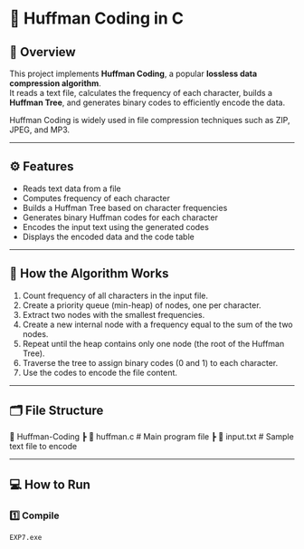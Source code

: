 # 🧮 Huffman Coding in C

## 📘 Overview
This project implements **Huffman Coding**, a popular **lossless data compression algorithm**.  
It reads a text file, calculates the frequency of each character, builds a **Huffman Tree**, and generates binary codes to efficiently encode the data.

Huffman Coding is widely used in file compression techniques such as ZIP, JPEG, and MP3.

---

## ⚙️ Features
- Reads text data from a file  
- Computes frequency of each character  
- Builds a Huffman Tree based on character frequencies  
- Generates binary Huffman codes for each character  
- Encodes the input text using the generated codes  
- Displays the encoded data and the code table  

---

## 🧩 How the Algorithm Works
1. Count frequency of all characters in the input file.  
2. Create a priority queue (min-heap) of nodes, one per character.  
3. Extract two nodes with the smallest frequencies.  
4. Create a new internal node with a frequency equal to the sum of the two nodes.  
5. Repeat until the heap contains only one node (the root of the Huffman Tree).  
6. Traverse the tree to assign binary codes (0 and 1) to each character.  
7. Use the codes to encode the file content.

---

## 🗂️ File Structure
📁 Huffman-Coding
┣ 📜 huffman.c # Main program file
┣ 📜 input.txt # Sample text file to encode


---

## 💻 How to Run

### 1️⃣ Compile
```bash
EXP7.exe
